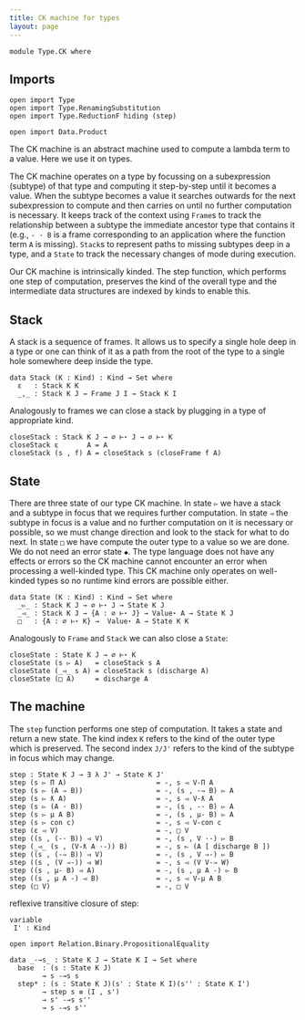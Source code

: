 ```yaml
---
title: CK machine for types
layout: page
---
```


```
module Type.CK where
```

## Imports

```
open import Type
open import Type.RenamingSubstitution
open import Type.ReductionF hiding (step)

open import Data.Product
```

The CK machine is an abstract machine used to compute a lambda term to
a value. Here we use it on types.

The CK machine operates on a type by focussing on a subexpression
(subtype) of that type and computing it step-by-step until it becomes
a value. When the subtype becomes a value it searches outwards for the
next subexpression to compute and then carries on until no further
computation is necessary. It keeps track of the context using `Frame`s
to track the relationship between a subtype the immediate ancestor
type that contains it (e.g., `- · B` is a frame corresponding to an
application where the function term `A` is missing).  `Stack`s to
represent paths to missing subtypes deep in a type, and a `State` to
track the necessary changes of mode during execution.

Our CK machine is intrinsically kinded. The step function, which
performs one step of computation, preserves the kind of the overall
type and the intermediate data structures are indexed by kinds to
enable this.

## Stack

A stack is a sequence of frames. It allows us to specify a single hole
deep in a type or one can think of it as a path from the root of the
type to a single hole somewhere deep inside the type.

```
data Stack (K : Kind) : Kind → Set where
  ε   : Stack K K
  _,_ : Stack K J → Frame J I → Stack K I
```

Analogously to frames we can close a stack by plugging in a type of
appropriate kind.

```
closeStack : Stack K J → ∅ ⊢⋆ J → ∅ ⊢⋆ K
closeStack ε       A = A
closeStack (s , f) A = closeStack s (closeFrame f A)
```

## State

There are three state of our type CK machine. In state `▻` we have a
stack and a subtype in focus that we requires further computation. In
state `◅` the subtype in focus is a value and no further computation
on it is necessary or possible, so we must change direction and look
to the stack for what to do next. In state `□` we have compute the
outer type to a value so we are done. We do not need an error state
`◆`. The type language does not have any effects or errors so the CK
machine cannot encounter an error when processing a well-kinded
type. This CK machine only operates on well-kinded types so no runtime
kind errors are possible either.

```
data State (K : Kind) : Kind → Set where
  _▻_ : Stack K J → ∅ ⊢⋆ J → State K J
  _◅_ : Stack K J → {A : ∅ ⊢⋆ J} → Value⋆ A → State K J
  □   : {A : ∅ ⊢⋆ K} →  Value⋆ A → State K K
```

Analogously to `Frame` and `Stack` we can also close a `State`:

```
closeState : State K J → ∅ ⊢⋆ K
closeState (s ▻ A)   = closeStack s A
closeState (_◅_ s A) = closeStack s (discharge A)
closeState (□ A)     = discharge A
```

## The machine

The `step` function performs one step of computation. It takes a state
and return a new state. The kind index `K` refers to the kind of the
outer type which is preserved. The second index `J/J'` refers to the
kind of the subtype in focus which may change.

```
step : State K J → ∃ λ J' → State K J'
step (s ▻ Π A)                      = -, s ◅ V-Π A
step (s ▻ (A ⇒ B))                  = -, (s , -⇒ B) ▻ A
step (s ▻ ƛ A)                      = -, s ◅ V-ƛ A
step (s ▻ (A · B))                  = -, (s , -· B) ▻ A
step (s ▻ μ A B)                    = -, (s , μ- B) ▻ A
step (s ▻ con c)                    = -, s ◅ V-con c
step (ε ◅ V)                        = -, □ V
step ((s , (-· B)) ◅ V)             = -, (s , V ·-) ▻ B
step (_◅_ (s , (V-ƛ A ·-)) B)       = -, s ▻ (A [ discharge B ])
step ((s , (-⇒ B)) ◅ V)             = -, (s , V ⇒-) ▻ B
step ((s , (V ⇒-)) ◅ W)             = -, s ◅ (V V-⇒ W)
step ((s , μ- B) ◅ A)               = -, (s , μ A -) ▻ B
step ((s , μ A -) ◅ B)              = -, s ◅ V-μ A B
step (□ V)                          = -, □ V
```

reflexive transitive closure of step:

```
variable
 I' : Kind

open import Relation.Binary.PropositionalEquality

data _-→s_ : State K J → State K I → Set where
  base  : (s : State K J)
        → s -→s s
  step* : (s : State K J)(s' : State K I)(s'' : State K I')
        → step s ≡ (I , s')
        → s' -→s s''
        → s -→s s''
```
